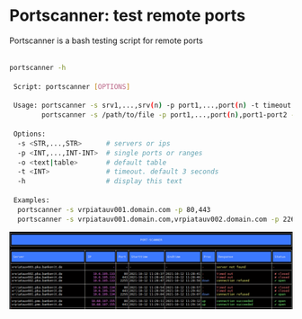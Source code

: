 # Portscanner: test remote ports

Portscanner is a bash testing script for remote ports

```bash

portscanner -h

 Script: portscanner [OPTIONS]

 Usage: portscanner -s srv1,...,srv(n) -p port1,...,port(n) -t timeout
        portscanner -s /path/to/file -p port1,...,port(n),port1-port2 -t timeout

 Options:
  -s <STR,...,STR>      # servers or ips
  -p <INT,...,INT-INT>  # single ports or ranges
  -o <text|table>       # default table
  -t <INT>              # timeout. default 3 seconds
  -h                    # display this text

 Examples:
  portscanner -s vrpiatauv001.domain.com -p 80,443
  portscanner -s vrpiatauv001.domain.com,vrpiatauv002.domain.com -p 2260,2261 -t 5

```
![Alt text](imgs/screenshot.png?raw=true "Screenshot")
